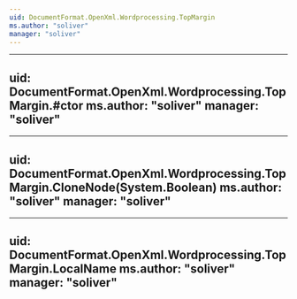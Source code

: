 ```yaml
---
uid: DocumentFormat.OpenXml.Wordprocessing.TopMargin
ms.author: "soliver"
manager: "soliver"
---
```


---
uid: DocumentFormat.OpenXml.Wordprocessing.TopMargin.#ctor
ms.author: "soliver"
manager: "soliver"
---

---
uid: DocumentFormat.OpenXml.Wordprocessing.TopMargin.CloneNode(System.Boolean)
ms.author: "soliver"
manager: "soliver"
---

---
uid: DocumentFormat.OpenXml.Wordprocessing.TopMargin.LocalName
ms.author: "soliver"
manager: "soliver"
---
